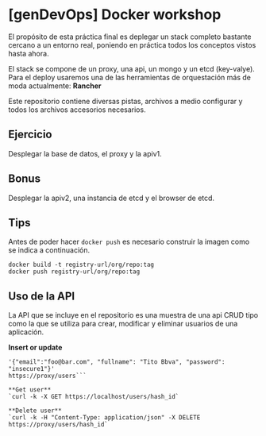 # [genDevOps] Docker workshop

El propósito de esta práctica final es deplegar un stack completo bastante 
cercano a un entorno real, poniendo en práctica todos los conceptos vistos 
hasta ahora.

El stack se compone de un proxy, una api, un mongo y un etcd (key-valye). Para el deploy 
usaremos una de las herramientas de orquestación más de moda actualmente: **Rancher**

Este repositorio contiene diversas pistas, archivos a medio configurar y todos 
los archivos accesorios necesarios.

## Ejercicio
Desplegar la base de datos, el proxy y la apiv1.

## Bonus
Desplegar la apiv2, una instancia de etcd y el browser de etcd.

## Tips
Antes de poder hacer `docker push` es necesario construir la imagen como se 
indica a continuación.

`docker build -t registry-url/org/repo:tag`   
`docker push registry-url/org/repo:tag`

## Uso de la API
La API que se incluye en el repositorio es una muestra de una api CRUD tipo 
como la que se utiliza para crear, modificar y eliminar usuarios de una aplicación.

**Insert or update**  
```curl -k -H "Content-Type: application/json" -X POST -d   
'{"email":"foo@bar.com", "fullname": "Tito Bbva", "password": "insecure1"}'    
https://proxy/users```   

**Get user**  
`curl -k -X GET https://localhost/users/hash_id`  

**Delete user**  
`curl -k -H "Content-Type: application/json" -X DELETE https://proxy/users/hash_id`  

